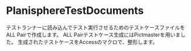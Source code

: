 # PlanisphereTestDocuments
テストランナーに読み込んでテスト実行させるためのテストケースファイルをALL Pairで作成します。
ALL Pairテストケース生成にはPictmasterを用いました。
生成されたテストケースをAccessのマクロで、整形します。
